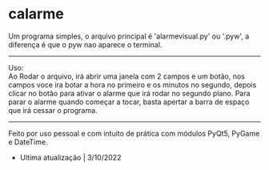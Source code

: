# calarme

Um programa simples, o arquivo principal é 'alarmevisual.py' ou '.pyw', a diferença é que o pyw nao aparece o terminal.


-------------------------------------------------------------------------------------------------------------------------


Uso: <br>
Ao Rodar o arquivo, irá abrir uma janela com 2 campos e um botão, nos campos voce ira botar a hora no primeiro e os minutos no segundo, depois clicar no botão para ativar o alarme que irá rodar no segundo plano. Para parar o alarme quando começar a tocar, basta apertar a barra de espaço que irá cessar o programa.




-------------------------------------------------------------------------------------------------------------------------
Feito por uso pessoal e com intuito de prática com módulos PyQt5, PyGame e DateTime.

- Ultima atualização |  3/10/2022
